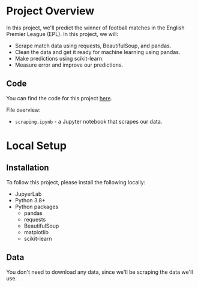 # Project Overview

In this project, we'll predict the winner of football matches in the English Premier League (EPL).  In this project, we will:

* Scrape match data using requests, BeautifulSoup, and pandas.  
* Clean the data and get it ready for machine learning using pandas.
* Make predictions using scikit-learn.
* Measure error and improve our predictions.

## Code

You can find the code for this project [here](https://github.com/dataquestio/project-walkthroughs/tree/master/football_matches).

File overview:

* `scraping.ipynb` - a Jupyter notebook that scrapes our data.

# Local Setup

## Installation

To follow this project, please install the following locally:

* JupyerLab
* Python 3.8+
* Python packages
    * pandas
    * requests
    * BeautifulSoup
    * matplotlib
    * scikit-learn

## Data

You don't need to download any data, since we'll be scraping the data we'll use.